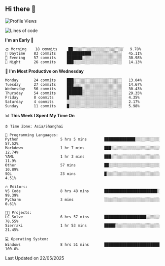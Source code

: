 ## Hi there 👋
<!--START_SECTION:waka-->
![Profile Views](http://img.shields.io/badge/Profile%20Views-1-blue)

![Lines of code](https://img.shields.io/badge/From%20Hello%20World%20I%27ve%20Written-916%20lines%20of%20code-blue)

**I'm an Early 🐤** 

```text
🌞 Morning    18 commits     ██░░░░░░░░░░░░░░░░░░░░░░░   9.78% 
🌆 Daytime    83 commits     ███████████░░░░░░░░░░░░░░   45.11% 
🌃 Evening    57 commits     ███████░░░░░░░░░░░░░░░░░░   30.98% 
🌙 Night      26 commits     ███░░░░░░░░░░░░░░░░░░░░░░   14.13%

```
📅 **I'm Most Productive on Wednesday** 

```text
Monday       24 commits     ███░░░░░░░░░░░░░░░░░░░░░░   13.04% 
Tuesday      27 commits     ███░░░░░░░░░░░░░░░░░░░░░░   14.67% 
Wednesday    56 commits     ███████░░░░░░░░░░░░░░░░░░   30.43% 
Thursday     54 commits     ███████░░░░░░░░░░░░░░░░░░   29.35% 
Friday       8 commits      █░░░░░░░░░░░░░░░░░░░░░░░░   4.35% 
Saturday     4 commits      ░░░░░░░░░░░░░░░░░░░░░░░░░   2.17% 
Sunday       11 commits     █░░░░░░░░░░░░░░░░░░░░░░░░   5.98%

```


📊 **This Week I Spent My Time On** 

```text
⌚︎ Time Zone: Asia/Shanghai

💬 Programming Languages: 
Python                   5 hrs 5 mins        ██████████████░░░░░░░░░░░   57.52% 
Markdown                 1 hr 7 mins         ███░░░░░░░░░░░░░░░░░░░░░░   12.74% 
YAML                     1 hr 3 mins         ███░░░░░░░░░░░░░░░░░░░░░░   11.9% 
Other                    57 mins             ██░░░░░░░░░░░░░░░░░░░░░░░   10.89% 
SQL                      23 mins             █░░░░░░░░░░░░░░░░░░░░░░░░   4.51%

🔥 Editors: 
VS Code                  8 hrs 48 mins       ████████████████████████░   99.39% 
PyCharm                  3 mins              ░░░░░░░░░░░░░░░░░░░░░░░░░   0.61%

🐱‍💻 Projects: 
LC_Solve                 6 hrs 57 mins       ███████████████████░░░░░░   78.55% 
Sierraki                 1 hr 53 mins        █████░░░░░░░░░░░░░░░░░░░░   21.45%

💻 Operating System: 
Windows                  8 hrs 51 mins       █████████████████████████   100.0%

```


 Last Updated on 22/05/2025
<!--END_SECTION:waka-->
